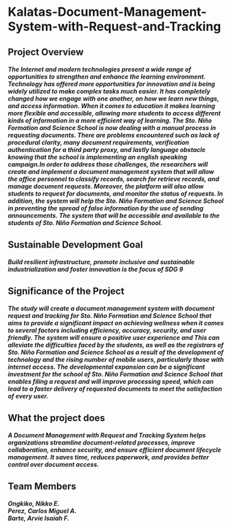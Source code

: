 # Kalatas-Document-Management-System-with-Request-and-Tracking

<h2>Project Overview</h2>
<h5>The Internet and modern technologies present a wide range of opportunities to
strengthen and enhance the learning environment. Technology has offered more
opportunities for innovation and is being widely utilized to make complex tasks
much easier. It has completely changed how we engage with one another, on how
we learn new things, and access information. When it comes to education it makes
learning more flexible and accessible, allowing more students to access different
kinds of information in a more efficient way of learning. The Sto. Niño Formation
and Science School is now dealing with a manual process in requesting
documents. There are problems encountered such as lack of procedural clarity,
many document requirements, verification authentication for a third party proxy,
and lastly language obstacle knowing that the school is implementing an english
speaking campaign.In order to address those challenges, the researchers will create
and implement a document management system that will allow the office
personnel to classify records, search for retrieve records, and manage document
requests. Moreover, the platform will also allow students to request for documents,
and monitor the status of requests. In addition, the system will help the Sto. Niño
Formation and Science School in preventing the spread of false information by
the use of sending announcements. The system that will be accessible and
available to the students of Sto. Niño Formation and Science School.</h5>

<h2>Sustainable Development Goal</h2>
<h5>Build resilient infrastructure, promote inclusive and sustainable industrialization and foster innovation is the focus of SDG 9</h5>

<h2>Significance of the Project</h2>
<h5>The study will create a document management system with document
request and tracking for Sto. Niño Formation and Science School that aims to
provide a significant impact on achieving wellness when it comes to several
factors including efficiency, accuracy, security, and user friendly. The system will
ensure a positive user experience and This can alleviate the difficulties faced by
the students, as well as the registrars of Sto. Niño Formation and Science School as a result of the development of technology and the rising number of mobile
users, particularly those with internet access. The developmental expansion can be
a significant investment for the school of Sto. Niño Formation and Science School
that enables filing a request and will improve processing speed, which can lead to
a faster delivery of requested documents to meet the satisfaction of every user.</h5>

<h2>What the project does</h2>
<h5>A Document Management with Request and Tracking System helps organizations streamline document-related processes, improve collaboration, enhance security, and ensure efficient document lifecycle management. It saves time, reduces paperwork, and provides better control over document access.</h5>

<h2>Team Members</h2>
<h5>Ongkiko, Nikko E.
  <br>
Perez, Carlos Miguel A.
  <br>
Barte, Arvie Isaiah F.</h5>

